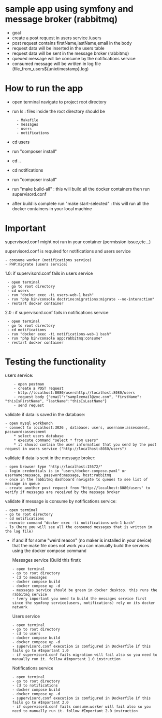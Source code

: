 # sample app using symfony and message broker (rabbitmq)
* goal
* create a post request in users service /users
* post request contains firstName,lastName,email in the body
* request data will be inserted in the users table
* request data will be sent in the message broker (rabbitmq)
* queued message will be consume by the notifications service
* consumed message will be written in log file (file_from_users${unixtimestamp}.log)

# How to run the app
- open terminal navigate to project root directory
- run ls : files inside the root directory should be

        - Makefile
        - messages
        - users
        - notifications

 - cd users
 - run "composer install" 
 - cd ..
 - cd notifications
 - run "composer install" 
        
- run "make build-all" : this will build all the docker containers then run supervisord.conf

- after build is complete run "make start-selected" : this will run all the docker containers in your local machine


# Important
  supervisord.conf might not run in your container (permission issue,etc...)

  supervisord.conf is required for notifications and users service
  
    - consume worker (notifications service)
    - PHP:migrate (users service)

  1.0: if supervisord.conf fails in users service
  
     - open terminal
     - go to root directory
     - cd users
     - run "docker exec -ti users-web-1 bash"
     - run "php bin/console doctrine:migrations:migrate --no-interaction"
     - restart docker container
 
  2.0 : if supervisord.conf fails in notifications service
  
     - open terminal
     - go to root directory
     - cd notifications
     - run "docker exec -ti notifications-web-1 bash"
     - run "php bin/console app:rabbitmq:consume"
     - restart docker container

 # Testing the functionality

  users service:

        - open postman
        - create a POST request
        - http://localhost:8080/usershttp://localhost:8080/users
        - request body {"email":"sampleemail@zxc.com", "firstName": "thisIsFirstName", "lastName":"thisIsLastName"}
        - send request

  validate if data is saved in the database:
  
    - open mysql workbench
    - connect to localhost:3026 , database: users, username:assessment, password:assessment
        * select users database
        * execute command "select * from users"
        * it should contain the user information that you send by the post request in users service ("http://localhost:8080/users")

  validate if data is sent in the message broker:
  
    - open browser type "http://localhost:15672/"
    - login credentials is in "users/docker-compose.yaml" or username:message, password:message, host:rabbitmq
    - once in the rabbitmq dashboard navigate to queues to see list of message in queue
    - create another post request from "http://localhost:8080/users" to verify if messages are received by the message broker

  validate if message is consume by notifications service:
  
    - open terminal
    - go to root directory
    - cd notifications
    - execute command "docker exec -ti notifications-web-1 bash"
    - ls (here you will see all the consumed messages that is written in the log file)
  
 
    
- if and if for some "weird reason" (no maker is installed in your device) that the make file does not work you can manually build the services using the docker compose command
  
  Messages service (Build this first):
   
      - open terminal
      - go to root directory
      - cd to messages
      - docker compose build
      - docker compose up -d
      - messages service should be green in docker desktop. this runs the rabbitmq service
      - !very important you need to build the messages service first since the symfony service(users, notifications) rely on its docker network


  Users service
  
      - open terminal
      - go to root directory
      - cd to users
      - docker compose build
      - docker compose up -d
      - supervisord.conf execution is configured in Dockerfile if this fails go to #Important 1.0
      - if supervisord.conf fails migration will fail also so you need to manually run it. follow #Important 1.0 instruction

  Notifications service
  
      - open terminal
      - go to root directory
      - cd to notifications
      - docker compose build
      - docker compose up -d
      - supervisord.conf execution is configured in Dockerfile if this fails go to #Important 2.0
      - if supervisord.conf fails consume:worker will fail also so you need to manually run it. follow #Important 2.0 instruction
  


